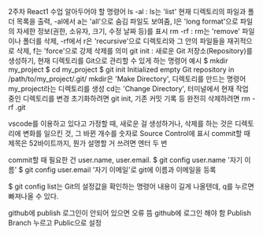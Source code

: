 2주차 React1 수업
알아두어야 할 명령어
ls -al : ls는 'list' 현재 디렉토리의 파일과 폴더 목록을 출력, -al에서 a는 'all'으로 숨김 파일도 보여줌, l은 'long format'으로 파일의 자세한 정보(권한, 소유자, 크기, 수정 날짜 등)를 표시
rm -rf : rm는 'remove' 파일이나 폴더를 삭제, -rf에서 r은 'recursive'으로 디렉토리와 그 안의 파일들을 재귀적으로 삭제, f는 'force'으로 강제 삭제를 의미
git init : 새로운 Git 저장소(Repository)를 생성하기, 현재 디렉토리를 Git으로 관리할 수 있게 하는 명령어
예시
$ mkdir my_project
$ cd my_project
$ git init
Initialized empty Git repository in /path/to/my_project/.git/
mkdir은 'Make Directory', 디렉토리를 만드는 명령어 my_project라는 디렉토리를 생성
cd는 'Change Directory', 터미널에서 현재 작업 중인 디렉토리를 변경
초기화하려면 git init, 기존 커밋 기록 등 완전히 삭제하려면 rm -rf .git

vscode를 이용하고 있다고 가정할 때, 새로운 걸 생성하거나, 삭제를 하는 것은 디렉토리에 변화를 일으킨 것, 그 바뀐 개수를 숫자로 Source Control에 표시
commit할 때 제목은 52바이트까지, 뭔가 설명할 거 쓰려면 엔터 두 번

commit할 때 필요한 건 user.name, user.email.
$ git config user.name '자기 이름'
$ git config user.email '자기 이메일'로 git에 이름과 이메일을 등록

$ git config list는 Git의 설정값을 확인하는 명령어
내용이 길게 나올텐데, q를 누르면 빠져나올 수 있다.

github에 publish
로그인이 안되어 있으면 오류 뜸 github에 로그인 해야 함
Publish Branch 누르고 Public으로 설정
